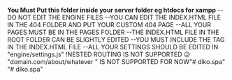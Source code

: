 **You Must Put this folder inside your server folder eg htdocs for xampp**
--DO NOT EDIT THE ENGINE FILES
--YOU CAN EDIT THE INDEX.HTML FILE IN THE 404 FOLDER AND PUT YOUR CUSTOM 404 PAGE
--ALL YOUR PAGES MUST BE IN THE PAGES FOLDER
--THE INDEX.HTML FILE IN THE ROOT FOLDER CAN BE SLIGHTLY EDITED 
--YOU MUST INCLUDE THE <pages> TAG IN THE INDEX.HTML FILE
--ALL YOUR SETTINGS SHOULD BE EDITED IN "engine/settings.js"
!NESTED ROUTING IS NOT SUPPORTED 😥 "domain.com/about/whatever " IS NOT SUPPORTED FOR NOW"# diko.spa" 
"# diko.spa" 
